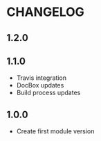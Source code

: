 CHANGELOG
=========

## 1.2.0 

## 1.1.0
* Travis integration
* DocBox updates
* Build process updates

## 1.0.0
* Create first module version